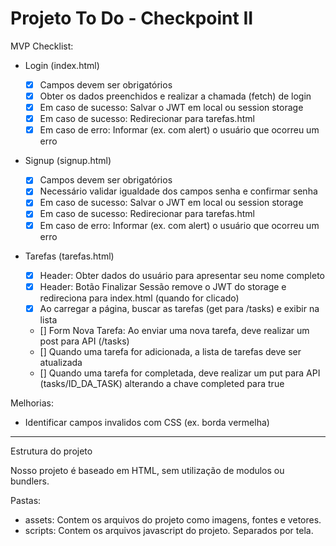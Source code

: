 # Projeto To Do - Checkpoint II

MVP Checklist:

- Login (index.html)

  - [x] Campos devem ser obrigatórios
  - [x] Obter os dados preenchidos e realizar a chamada (fetch) de login
  - [x] Em caso de sucesso: Salvar o JWT em local ou session storage
  - [x] Em caso de sucesso: Redirecionar para tarefas.html
  - [x] Em caso de erro: Informar (ex. com alert) o usuário que ocorreu um erro

- Signup (signup.html)

  - [x] Campos devem ser obrigatórios
  - [x] Necessário validar igualdade dos campos senha e confirmar senha
  - [x] Em caso de sucesso: Salvar o JWT em local ou session storage
  - [x] Em caso de sucesso: Redirecionar para tarefas.html
  - [x] Em caso de erro: Informar (ex. com alert) o usuário que ocorreu um erro

- Tarefas (tarefas.html)

  - [x] Header: Obter dados do usuário para apresentar seu nome completo
  - [x] Header: Botão Finalizar Sessão remove o JWT do storage e redireciona para index.html (quando for clicado)
  - [x] Ao carregar a página, buscar as tarefas (get para /tasks) e exibir na lista
  - [] Form Nova Tarefa: Ao enviar uma nova tarefa, deve realizar um post para API (/tasks)
  - [] Quando uma tarefa for adicionada, a lista de tarefas deve ser atualizada
  - [] Quando uma tarefa for completada, deve realizar um put para API (tasks/ID_DA_TASK) alterando a chave completed para true

Melhorias:

- Identificar campos invalidos com CSS (ex. borda vermelha)

---

Estrutura do projeto

Nosso projeto é baseado em HTML, sem utilização de modulos ou bundlers.

Pastas:

- assets: Contem os arquivos do projeto como imagens, fontes e vetores.
- scripts: Contem os arquivos javascript do projeto. Separados por tela.

